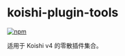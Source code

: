# koishi-plugin-tools
 
[![npm](https://img.shields.io/npm/v/koishi-plugin-tools?style=flat-square)](https://www.npmjs.com/package/koishi-plugin-tools)

适用于 Koishi v4 的零散插件集合。
